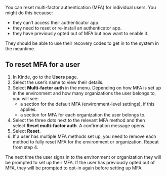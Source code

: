
You can reset multi-factor authentication (MFA) for individual users. You might do this because:

- they can’t access their authenticator app.
- they need to reset or re-install an authenticator app.
- they have previously opted out of MFA but now want to enable it.

They should be able to use their recovery codes to get in to the system in the meantime.

## **To reset MFA for a user**

1. In Kinde, go to the **Users** page.
2. Select the user’s name to view their details. 
3. Select **Multi-factor auth** in the menu. Depending on how MFA is set up in the environment and how many organizations the user belongs to, you will see:
    - a section for the default MFA (environment-level settings), if this applies.
    - a section for MFA for each organization the user belongs to.
4. Select the three dots next to the relevant MFA method and then select **Reset multi-factor auth**. A confirmation message opens.
5. Select **Reset**.
6. If a user has multiple MFA methods set up, you need to remove each method to fully reset MFA for the environment or organization. Repeat from step 4.

The next time the user signs in to the environment or organization they will be prompted to set up their MFA. If the user has previously opted out of MFA, they will be prompted to opt-in again before setting up MFA.
